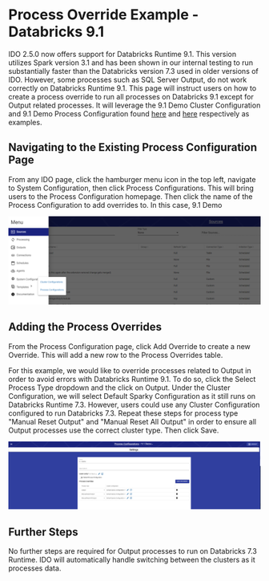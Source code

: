 # Process Override Example - Databricks 9.1

IDO 2.5.0 now offers support for Databricks Runtime 9.1. This version utilizes Spark version 3.1 and has been shown in our internal testing to run substantially faster than the Databricks version 7.3 used in older versions of IDO. However, some processes such as SQL Server Output, do not work correctly on Databricks Runtime 9.1. This page will instruct users on how to create a process override to run all processes on Databricks 9.1 except for Output related processes. It will leverage the 9.1 Demo Cluster Configuration and 9.1 Demo Process Configuration found [here](../cluster-configuration/cluster-configuration-example-databricks-9.1.md) and [here](process-configuration-example-databricks-9.1.md) respectively as examples.



## Navigating to the Existing Process Configuration Page

From any IDO page, click the hamburger menu icon in the top left, navigate to System Configuration, then click Process Configurations. This will bring users to the Process Configuration homepage. Then click the name of the Process Configuration to add overrides to. In this case, 9.1 Demo

![Navigating to Cluster Configurations](<../../../../.gitbook/assets/image (385) (1) (1) (1) (1) (1).png>)

## Adding the Process Overrides

From the Process Configuration page, click Add Override to create a new Override. This will add a new row to the Process Overrides table.&#x20;

For this example, we would like to override processes related to Output in order to avoid errors with Databricks Runtime 9.1. To do so, click the Select Process Type dropdown and the click on Output. Under the Cluster Configuration, we will select Default Sparky Configuration as it still runs on Databricks Runtime 7.3. However, users could use any Cluster Configuration configured to run Databricks 7.3. Repeat these steps for process type "Manual Reset Output" and "Manual Reset All Output" in order to ensure all Output processes use the correct cluster type. Then click Save.

![Three process overrides added to the 9.1 Demo Process Configuration](<../../../../.gitbook/assets/image (381) (1) (1) (1) (1) (1).png>)

## Further Steps

No further steps are required for Output processes to run on Databricks 7.3 Runtime. IDO will automatically handle switching between the clusters as it processes data.
